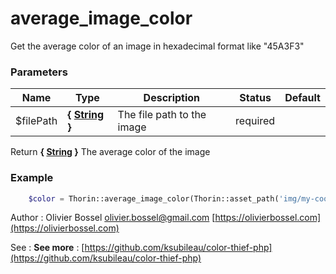 # average_image_color

Get the average color of an image in hexadecimal format like "45A3F3"


### Parameters
Name  |  Type  |  Description  |  Status  |  Default
------------  |  ------------  |  ------------  |  ------------  |  ------------
$filePath  |  **{ [String](http://php.net/manual/en/language.types.string.php) }**  |  The file path to the image  |  required  |

Return **{ [String](http://php.net/manual/en/language.types.string.php) }** The average color of the image

### Example
```php
	$color = Thorin::average_image_color(Thorin::asset_path('img/my-cool-image.jpg'));
```
Author : Olivier Bossel [olivier.bossel@gmail.com](mailto:olivier.bossel@gmail.com) [https://olivierbossel.com](https://olivierbossel.com)

See : **See more** : [https://github.com/ksubileau/color-thief-php](https://github.com/ksubileau/color-thief-php)